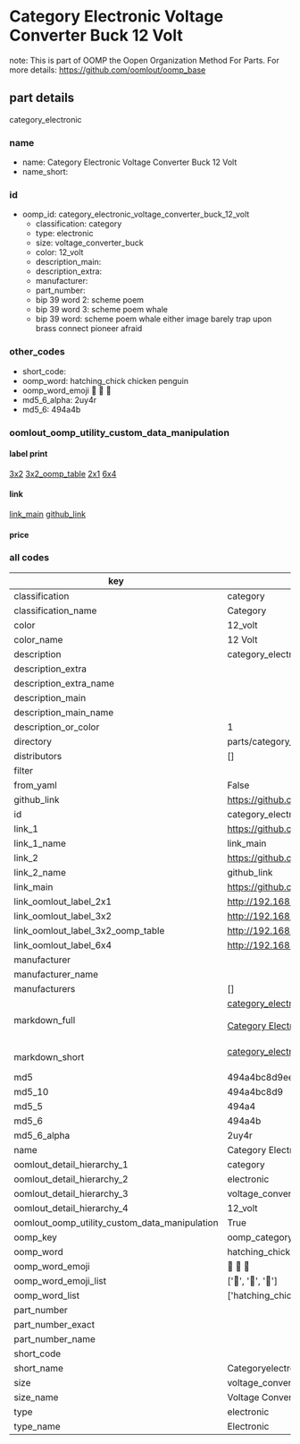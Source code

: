 # Category Electronic Voltage Converter Buck 12 Volt  

note: This is part of OOMP the Oopen Organization Method For Parts. For more details: https://github.com/oomlout/oomp_base

##  part details



category_electronic

### name
* name: Category Electronic Voltage Converter Buck 12 Volt
* name_short: 
### id
* oomp_id: category_electronic_voltage_converter_buck_12_volt
  * classification: category
  * type: electronic
  * size: voltage_converter_buck
  * color: 12_volt
  * description_main: 
  * description_extra: 
  * manufacturer: 
  * part_number: 
  * bip 39 word 2: scheme poem
  * bip 39 word 3: scheme poem whale
  * bip 39 word: scheme poem whale either image barely trap upon brass connect pioneer afraid

### other_codes
* short_code: 
* oomp_word: hatching_chick chicken penguin
* oomp_word_emoji :hatching_chick: :chicken: :penguin:
* md5_6_alpha: 2uy4r
* md5_6: 494a4b






### oomlout_oomp_utility_custom_data_manipulation
#### label print
[3x2](http://192.168.1.245:1112/?label=oomp%202uy4r)
[3x2_oomp_table](http://192.168.1.107:1112/?label=oomp%202uy4r)
[2x1](http://192.168.1.242:1112/?label=oomp%202uy4r)
[6x4](http://192.168.1.55:1112/?label=oomp%202uy4r)    

#### link

[link_main](https://github.com/oomlout/oomlout_oomp_current_version_messy/tree/main/parts/category_electronic_voltage_converter_buck_12_volt) [github_link](https://github.com/oomlout/oomlout_oomp_part_src/tree/main/parts/category_electronic_voltage_converter_buck_12_volt)                             

#### price







### all codes 
| key | value |  
| --- | --- |  
| classification | category |  
| classification_name | Category |  
| color | 12_volt |  
| color_name | 12 Volt |  
| description | category_electronic |  
| description_extra |  |  
| description_extra_name |  |  
| description_main |  |  
| description_main_name |  |  
| description_or_color | 1  |  
| directory | parts/category_electronic_voltage_converter_buck_12_volt |  
| distributors | [] |  
| filter |  |  
| from_yaml | False |  
| github_link | https://github.com/oomlout/oomlout_oomp_part_src/tree/main/parts/category_electronic_voltage_converter_buck_12_volt |  
| id | category_electronic_voltage_converter_buck_12_volt |  
| link_1 | https://github.com/oomlout/oomlout_oomp_current_version_messy/tree/main/parts/category_electronic_voltage_converter_buck_12_volt |  
| link_1_name | link_main |  
| link_2 | https://github.com/oomlout/oomlout_oomp_part_src/tree/main/parts/category_electronic_voltage_converter_buck_12_volt |  
| link_2_name | github_link |  
| link_main | https://github.com/oomlout/oomlout_oomp_current_version_messy/tree/main/parts/category_electronic_voltage_converter_buck_12_volt |  
| link_oomlout_label_2x1 | http://192.168.1.242:1112/?label=oomp%202uy4r |  
| link_oomlout_label_3x2 | http://192.168.1.245:1112/?label=oomp%202uy4r |  
| link_oomlout_label_3x2_oomp_table | http://192.168.1.107:1112/?label=oomp%202uy4r |  
| link_oomlout_label_6x4 | http://192.168.1.55:1112/?label=oomp%202uy4r |  
| manufacturer |  |  
| manufacturer_name |  |  
| manufacturers | [] |  
| markdown_full | [category_electronic_voltage_converter_buck_12_volt](https://github.com/oomlout/oomlout_oomp_current_version_messy/tree/main/parts/category_electronic_voltage_converter_buck_12_volt)<br>[](https://github.com/oomlout/oomlout_oomp_current_version_messy/tree/main/parts/category_electronic_voltage_converter_buck_12_volt)<br>[Category Electronic Voltage Converter Buck 12 Volt](https://github.com/oomlout/oomlout_oomp_current_version_messy/tree/main/parts/category_electronic_voltage_converter_buck_12_volt)<br><br> |  
| markdown_short | [category_electronic_voltage_converter_buck_12_volt](https://github.com/oomlout/oomlout_oomp_current_version_messy/tree/main/parts/category_electronic_voltage_converter_buck_12_volt)<br><br> |  
| md5 | 494a4bc8d9eefce84a38a471f369c605 |  
| md5_10 | 494a4bc8d9 |  
| md5_5 | 494a4 |  
| md5_6 | 494a4b |  
| md5_6_alpha | 2uy4r |  
| name | Category Electronic Voltage Converter Buck 12 Volt |  
| oomlout_detail_hierarchy_1 | category |  
| oomlout_detail_hierarchy_2 | electronic |  
| oomlout_detail_hierarchy_3 | voltage_converter_buck |  
| oomlout_detail_hierarchy_4 | 12_volt |  
| oomlout_oomp_utility_custom_data_manipulation | True |  
| oomp_key | oomp_category_electronic_voltage_converter_buck_12_volt |  
| oomp_word | hatching_chick chicken penguin |  
| oomp_word_emoji | :hatching_chick: :chicken: :penguin: |  
| oomp_word_emoji_list | [':hatching_chick:', ':chicken:', ':penguin:'] |  
| oomp_word_list | ['hatching_chick', 'chicken', 'penguin'] |  
| part_number |  |  
| part_number_exact |  |  
| part_number_name |  |  
| short_code |  |  
| short_name | Categoryelectronic |  
| size | voltage_converter_buck |  
| size_name | Voltage Converter Buck |  
| type | electronic |  
| type_name | Electronic |  

